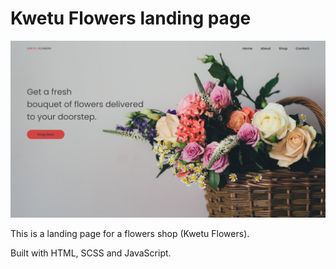 # Kwetu Flowers landing page
![Design preview](./Design/Design.png)

This is a landing page for a flowers shop (Kwetu Flowers).

Built with HTML, SCSS and JavaScript.
